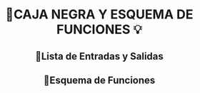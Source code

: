 
# <p align="center"> 🚜CAJA NEGRA Y ESQUEMA DE FUNCIONES 💡 </p>

## <p align = "center"> 🚜Lista de Entradas y Salidas </p>
## <p align = "center"> 🚜Esquema de Funciones </p>





